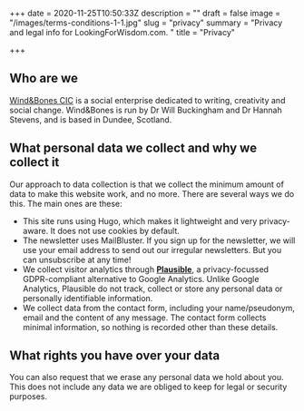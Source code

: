 +++
date = 2020-11-25T10:50:33Z
description = ""
draft = false
image = "/images/terms-conditions-1-1.jpg"
slug = "privacy"
summary = "Privacy and legal info for LookingForWisdom.com. "
title = "Privacy"

+++


## Who are we

[Wind&Bones CIC](https://www.windandbones.com) is a social enterprise dedicated to writing, creativity and social change. Wind&Bones is run by Dr Will Buckingham and Dr Hannah Stevens, and is based in Dundee, Scotland.

## What personal data we collect and why we collect it

Our approach to data collection is that we collect the minimum amount of data to make this website work, and no more. There are several ways we do this. The main ones are these:

* This site runs using Hugo, which makes it lightweight and very privacy-aware. It does not use cookies by default.
* The newsletter uses MailBluster. If you sign up for the newsletter, we will use your email address to send out our irregular newsletters. But you can unsubscribe at any time!
* We collect visitor analytics through [**Plausible**](https://plausible.io), a privacy-focussed GDPR-compliant alternative to Google Analytics. Unlike Google Analytics, Plausible do not track, collect or store any personal data or personally identifiable information.
* We collect data from the contact form, including your name/pseudonym, email and the content of any message. The contact form collects minimal information, so nothing is recorded other than these details.

## What rights you have over your data

You can also request that we erase any personal data we hold about you. This does not include any data we are obliged to keep for legal or security purposes.


